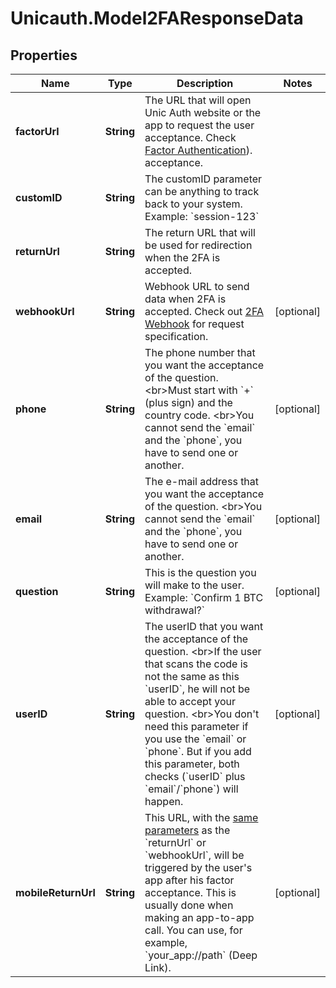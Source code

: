 # Unicauth.Model2FAResponseData

## Properties
Name | Type | Description | Notes
------------ | ------------- | ------------- | -------------
**factorUrl** | **String** | The URL that will open Unic Auth website or the app to request the user acceptance. Check [Factor Authentication](#section/FactorAuthentication)). acceptance. | 
**customID** | **String** | The customID parameter can be anything to track back to your system. Example: &#x60;session-123&#x60; | 
**returnUrl** | **String** | The return URL that will be used for redirection when the 2FA is accepted. | 
**webhookUrl** | **String** | Webhook URL to send data when 2FA is accepted. Check out [2FA Webhook](#operation/2FAWebhook) for request specification. | [optional] 
**phone** | **String** | The phone number that you want the acceptance of the question. &lt;br&gt;Must start with &#x60;+&#x60; (plus sign) and the country code. &lt;br&gt;You cannot send the &#x60;email&#x60; and the &#x60;phone&#x60;, you have to send one or another. | [optional] 
**email** | **String** | The e-mail address that you want the acceptance of the question. &lt;br&gt;You cannot send the &#x60;email&#x60; and the &#x60;phone&#x60;, you have to send one or another. | [optional] 
**question** | **String** | This is the question you will make to the user. Example: &#x60;Confirm 1 BTC withdrawal?&#x60; | [optional] 
**userID** | **String** | The userID that you want the acceptance of the question. &lt;br&gt;If the user that scans the code is not the same as this &#x60;userID&#x60;, he will not be able to accept your question. &lt;br&gt;You don&#x27;t need this parameter if you use the &#x60;email&#x60; or &#x60;phone&#x60;. But if you add this parameter, both checks (&#x60;userID&#x60; plus &#x60;email&#x60;/&#x60;phone&#x60;) will happen. | [optional] 
**mobileReturnUrl** | **String** | This URL, with the [same parameters](#operation/2FAWebhook) as the &#x60;returnUrl&#x60; or &#x60;webhookUrl&#x60;, will be triggered by the user&#x27;s app after his factor acceptance. This is usually done when making an app-to-app call. You can use, for example, &#x60;your_app://path&#x60; (Deep Link). | [optional] 
